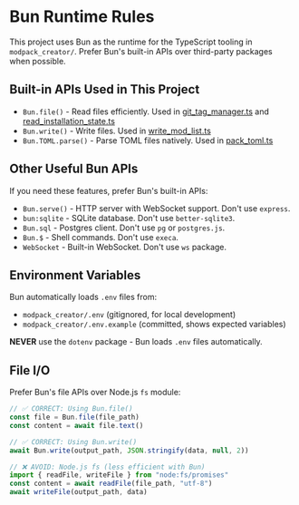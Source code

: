 # Bun Runtime Rules

This project uses Bun as the runtime for the TypeScript tooling in `modpack_creator/`. Prefer Bun's built-in APIs over third-party packages when possible.

## Built-in APIs Used in This Project

- `Bun.file()` - Read files efficiently. Used in [git_tag_manager.ts](modpack_creator/src/git_tag_manager.ts:226) and [read_installation_state.ts](modpack_creator/src/read_installation_state.ts:11)
- `Bun.write()` - Write files. Used in [write_mod_list.ts](modpack_creator/src/write_mod_list.ts:118)
- `Bun.TOML.parse()` - Parse TOML files natively. Used in [pack_toml.ts](modpack_creator/src/pack_toml.ts:30)

## Other Useful Bun APIs

If you need these features, prefer Bun's built-in APIs:

- `Bun.serve()` - HTTP server with WebSocket support. Don't use `express`.
- `bun:sqlite` - SQLite database. Don't use `better-sqlite3`.
- `Bun.sql` - Postgres client. Don't use `pg` or `postgres.js`.
- `Bun.$` - Shell commands. Don't use `execa`.
- `WebSocket` - Built-in WebSocket. Don't use `ws` package.

## Environment Variables

Bun automatically loads `.env` files from:
- `modpack_creator/.env` (gitignored, for local development)
- `modpack_creator/.env.example` (committed, shows expected variables)

**NEVER** use the `dotenv` package - Bun loads `.env` files automatically.

## File I/O

Prefer Bun's file APIs over Node.js `fs` module:

```typescript
// ✅ CORRECT: Using Bun.file()
const file = Bun.file(file_path)
const content = await file.text()

// ✅ CORRECT: Using Bun.write()
await Bun.write(output_path, JSON.stringify(data, null, 2))

// ❌ AVOID: Node.js fs (less efficient with Bun)
import { readFile, writeFile } from "node:fs/promises"
const content = await readFile(file_path, "utf-8")
await writeFile(output_path, data)
```
